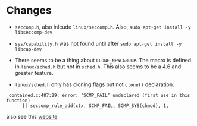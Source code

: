 # Changes

* `seccomp.h`, also inlcude `linux/seccomp.h`. Also, `sudo apt-get install -y
  libseccomp-dev`

* `sys/capability.h` was not found until after `sudo apt-get install -y
  libcap-dev`

* There seems to be a thing about `CLONE_NEWCGROUP`. The macro is defined in
  `linux/sched.h` but not in `sched.h`. This also seems to be a 4.6 and greater
  feature.

* `linux/sched.h` only has cloning flags but not `clone()` declaration.

```
 contained.c:487:29: error: ‘SCMP_FAIL’ undeclared (first use in this function)
      || seccomp_rule_add(ctx, SCMP_FAIL, SCMP_SYS(chmod), 1,
 ```

 also see this [website](https://blog.lizzie.io/linux-containers-in-500-loc.html)
